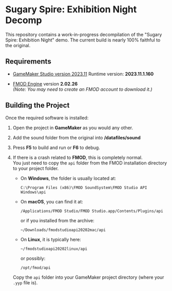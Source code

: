 # Sugary Spire: Exhibition Night Decomp

This repository contains a work-in-progress decompilation of the "Sugary Spire: Exhibition Night" demo. The current build is nearly 100% faithful to the original.


## Requirements

- [GameMaker Studio version 2023.11](https://gms.yoyogames.com/GameMaker-Installer-2023.11.1.129.exe) 
  Runtime version: **2023.11.1.160**

- [FMOD Engine](https://www.fmod.com/download#fmodengine) version **2.02.26**  
  *(Note: You may need to create an FMOD account to download it.)*
## Building the Project

Once the required software is installed:

1. Open the project in **GameMaker** as you would any other.  
2. Add the sound folder from the original into **/datafiles/sound** 
3. Press **F5** to build and run or **F6** to debug.  
3. If there is a crash related to **FMOD**, this is completely normal.  
   You just need to copy the `api` folder from the FMOD installation directory to your project folder.  

   - On **Windows**, the folder is usually located at:  
     ```
     C:\Program Files (x86)\FMOD SoundSystem\FMOD Studio API Windows\api
     ```
   
   - On **macOS**, you can find it at:  
     ```
     /Applications/FMOD Studio/FMOD Studio.app/Contents/Plugins/api
     ```  
     or if you installed from the archive:  
     ```
     ~/Downloads/fmodstudioapi20202mac/api
     ```
   
   - On **Linux**, it is typically here:  
     ```
     ~/fmodstudioapi20202linux/api
     ```  
     or possibly:  
     ```
     /opt/fmod/api
     ```

   Copy the `api` folder into your GameMaker project directory (where your `.yyp` file is).
